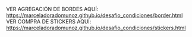 VER AGREGACIÓN DE BORDES AQUÍ: https://marceladoradomunoz.github.io/desafio_condiciones/border.html
VER COMPRA DE STICKERS AQUÍ: https://marceladoradomunoz.github.io/desafio_condiciones/stickers.html
